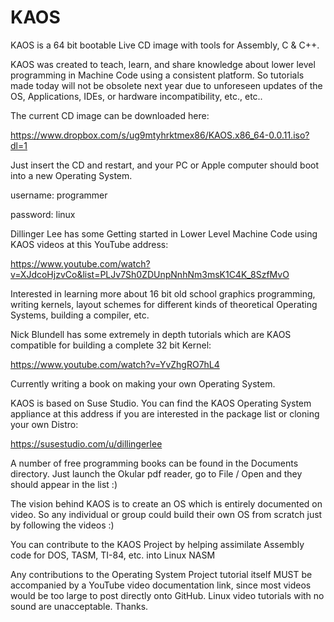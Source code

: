 # KAOS
KAOS is a 64 bit bootable Live CD image with tools for Assembly, C & C++.

KAOS was created to teach, learn, and share knowledge about lower level programming in Machine Code using a consistent platform. 
So tutorials made today will not be obsolete next year due to unforeseen updates of the OS, Applications, IDEs, or hardware incompatibility, etc., etc..

The current CD image can be downloaded here:

https://www.dropbox.com/s/ug9mtyhrktmex86/KAOS.x86_64-0.0.11.iso?dl=1

Just insert the CD and restart, and your PC or Apple computer should boot into a new Operating System.

username: programmer

password: linux

Dillinger Lee has some Getting started in Lower Level Machine Code using KAOS videos at this YouTube address:

https://www.youtube.com/watch?v=XJdcoHjzvCo&list=PLJv7Sh0ZDUnpNnhNm3msK1C4K_8SzfMvO

Interested in learning more about 16 bit old school graphics programming, writing kernels, layout schemes for different kinds of theoretical Operating Systems, building a compiler, etc.

Nick Blundell has some extremely in depth tutorials which are KAOS compatible for building a complete 32 bit Kernel:

https://www.youtube.com/watch?v=YvZhgRO7hL4

Currently writing a book on making your own Operating System.

KAOS is based on Suse Studio. You can find the KAOS Operating System appliance at this address if you are interested in the package list or cloning your own Distro:

https://susestudio.com/u/dillingerlee

A number of free programming books can be found in the Documents directory. Just launch the Okular pdf reader, go to File / Open and they should appear in the list :)

The vision behind KAOS is to create an OS which is entirely documented on video. So any individual or group could build their own OS from scratch just by following the videos :)

You can contribute to the KAOS Project by helping assimilate Assembly code for DOS, TASM, TI-84, etc. into Linux NASM

Any contributions to the Operating System Project tutorial itself MUST be accompanied by a YouTube video documentation link, since most videos would be too large to post directly onto GitHub. Linux video tutorials with no sound are unacceptable. Thanks.
